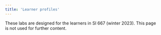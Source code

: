 ```yaml
---
title: 'Learner profiles'
---
```


These labs are designed for the learners in SI 667 (winter 2023). This page is not
used for further content.
